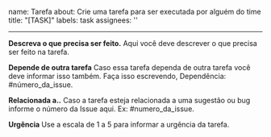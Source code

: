 name: Tarefa
about: Crie uma tarefa para ser executada por alguém do time
title: "[TASK]"
labels: task
assignees: ''

---

**Descreva o que precisa ser feito.**
Aqui você deve descrever o que precisa ser feito na tarefa.

**Depende de outra tarefa**
Caso essa tarefa dependa de outra tarefa você deve informar isso também.
Faça isso escrevendo, Dependência: #número_da_issue.

**Relacionada a..**
Caso a tarefa esteja relacionada a uma sugestão ou bug informe o número da Issue aqui. Ex: #numero_da_issue.

**Urgência**
Use a escala de 1 a 5 para informar a urgência da tarefa.
